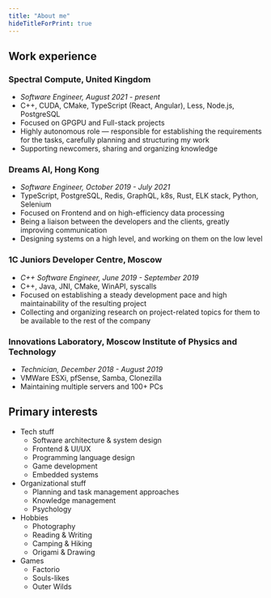```yaml
---
title: "About me"
hideTitleForPrint: true
---
```


## Work experience

### Spectral Compute, United Kingdom

- *Software Engineer, August 2021 - present*
- C++, CUDA, CMake, TypeScript (React, Angular), Less, Node.js, PostgreSQL
- Focused on GPGPU and Full-stack projects
- Highly autonomous role — responsible for establishing the requirements for the tasks, carefully planning and structuring my work
- Supporting newcomers, sharing and organizing knowledge

### Dreams AI, Hong Kong

- *Software Engineer, October 2019 - July 2021*
- TypeScript, PostgreSQL, Redis, GraphQL, k8s, Rust, ELK stack, Python, Selenium
- Focused on Frontend and on high-efficiency data processing
- Being a liaison between the developers and the clients, greatly improving communication
- Designing systems on a high level, and working on them on the low level

### 1C Juniors Developer Centre, Moscow

- *C++ Software Engineer, June 2019 - September 2019*
- C++, Java, JNI, CMake, WinAPI, syscalls
- Focused on establishing a steady development pace and high maintainability of the resulting project
- Collecting and organizing research on project-related topics for them to be available to the rest of the company

### Innovations Laboratory, Moscow Institute of Physics and Technology

- *Technician, December 2018 - August 2019*
- VMWare ESXi, pfSense, Samba, Clonezilla
- Maintaining multiple servers and 100+ PCs

## Primary interests

- Tech stuff
    - Software architecture & system design
    - Frontend & UI/UX
    - Programming language design
    - Game development
    - Embedded systems
- Organizational stuff
    - Planning and task management approaches
    - Knowledge management
    - Psychology
- Hobbies
    - Photography
    - Reading & Writing
    - Camping & Hiking
    - Origami & Drawing
- Games
    - Factorio
    - Souls-likes
    - Outer Wilds
